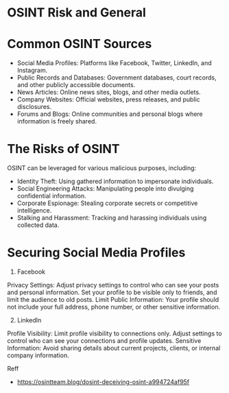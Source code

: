 # OSINT Risk and General

# Common OSINT Sources

- Social Media Profiles: Platforms like Facebook, Twitter, LinkedIn, and Instagram.
- Public Records and Databases: Government databases, court records, and other publicly accessible documents.
- News Articles: Online news sites, blogs, and other media outlets.
- Company Websites: Official websites, press releases, and public disclosures.
- Forums and Blogs: Online communities and personal blogs where information is freely shared.

# The Risks of OSINT

OSINT can be leveraged for various malicious purposes, including:

- Identity Theft: Using gathered information to impersonate individuals.
- Social Engineering Attacks: Manipulating people into divulging confidential information.
- Corporate Espionage: Stealing corporate secrets or competitive intelligence.
- Stalking and Harassment: Tracking and harassing individuals using collected data.

# Securing Social Media Profiles

1. Facebook

Privacy Settings: Adjust privacy settings to control who can see your posts and personal information. Set your profile to be visible only to friends, and limit the audience to old posts.
Limit Public Information: Your profile should not include your full address, phone number, or other sensitive information.

2. LinkedIn

Profile Visibility: Limit profile visibility to connections only. Adjust settings to control who can see your connections and profile updates.
Sensitive Information: Avoid sharing details about current projects, clients, or internal company information.

Reff 

- https://osintteam.blog/dosint-deceiving-osint-a994724af95f